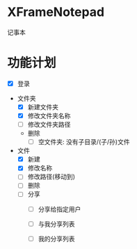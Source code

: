 # XFrameNotepad
记事本

# 功能计划
  - [x] 登录
  - 文件夹
    - [x] 新建文件夹
    - [x] 修改文件夹名称
    - [ ] 修改文件夹路径
    - 删除
      - [ ] 空文件夹: 没有子目录/(子/孙)文件
  - 文件
    - [x] 新建
    - [x] 修改名称
    - [ ] 修改路径(移动到)
    - [ ] 删除
    - [ ] 分享
      - [ ] 分享给指定用户
      - [ ] 与我分享列表
      - [ ] 我的分享列表
 